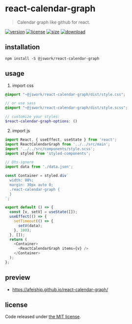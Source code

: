 # react-calendar-graph
> Calendar graph like github for react.

[![version][version-image]][version-url]
[![license][license-image]][license-url]
[![size][size-image]][size-url]
[![download][download-image]][download-url]

## installation
```shell
npm install -S @jswork/react-calendar-graph
```

## usage
1. import css
  ```scss
  @import "~@jswork/react-calendar-graph/dist/style.css";

  // or use sass
  @import "~@jswork/react-calendar-graph/dist/style.scss";

  // customize your styles:
  $react-calendar-graph-options: ()
  ```
2. import js
  ```js
  import React, { useEffect, useState } from 'react';
  import ReactCalendarGraph from '../../src/main';
  import '../../src/components/style.scss';
  import styled from 'styled-components';

  // @ts-ignore
  import data from './data.json';

  const Container = styled.div`
    width: 80%;
    margin: 30px auto 0;
    .react-calendar-graph {
    }
  `;

  export default () => {
    const [v, setV] = useState([]);
    useEffect(() => {
      setTimeout(() => {
        setV(data);
      }, 100);
    }, []);
    return (
      <Container>
        <ReactCalendarGraph items={v} />
      </Container>
    );
  };

  ```

## preview
- https://afeiship.github.io/react-calendar-graph/

## license
Code released under [the MIT license](https://github.com/afeiship/react-calendar-graph/blob/master/LICENSE.txt).

[version-image]: https://img.shields.io/npm/v/@jswork/react-calendar-graph
[version-url]: https://npmjs.org/package/@jswork/react-calendar-graph

[license-image]: https://img.shields.io/npm/l/@jswork/react-calendar-graph
[license-url]: https://github.com/afeiship/react-calendar-graph/blob/master/LICENSE.txt

[size-image]: https://img.shields.io/bundlephobia/minzip/@jswork/react-calendar-graph
[size-url]: https://github.com/afeiship/react-calendar-graph/blob/master/dist/react-calendar-graph.min.js

[download-image]: https://img.shields.io/npm/dm/@jswork/react-calendar-graph
[download-url]: https://www.npmjs.com/package/@jswork/react-calendar-graph
